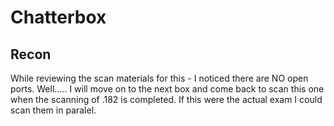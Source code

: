 # Chatterbox

## Recon
While reviewing the scan materials for this - I noticed there are NO open ports. Well.....
I will move on to the next box and come back to scan this one when the scanning of .182 is completed. If this were the actual exam I could scan them in paralel.




